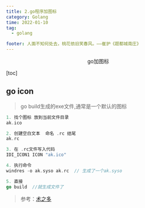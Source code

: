 ```yaml
---
title: 2.go程序加图标
category: Golang
time: 2022-01-10
tag:
  - golang

footer: 人面不知何处去，桃花依旧笑春风。——崔护《题都城南庄》
---
```

<center>go加图标</center>



[toc]



## go icon

> go build生成的exe文件,通常是一个默认的图标



```go
1. 找个图标 放到当前文件目录
ak.ico

2. 创建空白文本  命名 .rc 结尾
ak.rc

3. 在 .rc文件写入代码
IDI_ICON1 ICON "ak.ico"

4. 执行命令
windres -o ak.syso ak.rc  // 生成了一个ak.syso

5. 直接
go build  //就生成文件了
```

> 参考：[术之多](https://www.shuzhiduo.com/A/KE5Q6PgLdL/)







